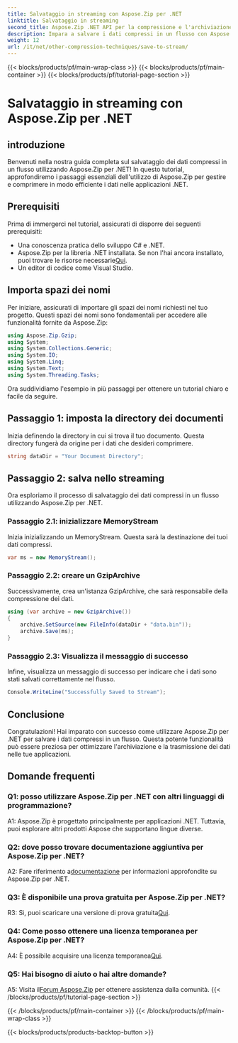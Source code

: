 ```yaml
---
title: Salvataggio in streaming con Aspose.Zip per .NET
linktitle: Salvataggio in streaming
second_title: Aspose.Zip .NET API per la compressione e l'archiviazione dei file
description: Impara a salvare i dati compressi in un flusso con Aspose.Zip per .NET. Migliora le tue capacità di sviluppo .NET con questa guida passo passo.
weight: 12
url: /it/net/other-compression-techniques/save-to-stream/
---
```


{{< blocks/products/pf/main-wrap-class >}}
{{< blocks/products/pf/main-container >}}
{{< blocks/products/pf/tutorial-page-section >}}

# Salvataggio in streaming con Aspose.Zip per .NET

## introduzione

Benvenuti nella nostra guida completa sul salvataggio dei dati compressi in un flusso utilizzando Aspose.Zip per .NET! In questo tutorial, approfondiremo i passaggi essenziali dell'utilizzo di Aspose.Zip per gestire e comprimere in modo efficiente i dati nelle applicazioni .NET.

## Prerequisiti

Prima di immergerci nel tutorial, assicurati di disporre dei seguenti prerequisiti:

- Una conoscenza pratica dello sviluppo C# e .NET.
-  Aspose.Zip per la libreria .NET installata. Se non l'hai ancora installato, puoi trovare le risorse necessarie[Qui](https://releases.aspose.com/zip/net/).
- Un editor di codice come Visual Studio.

## Importa spazi dei nomi

Per iniziare, assicurati di importare gli spazi dei nomi richiesti nel tuo progetto. Questi spazi dei nomi sono fondamentali per accedere alle funzionalità fornite da Aspose.Zip:

```csharp
using Aspose.Zip.Gzip;
using System;
using System.Collections.Generic;
using System.IO;
using System.Linq;
using System.Text;
using System.Threading.Tasks;
```

Ora suddividiamo l'esempio in più passaggi per ottenere un tutorial chiaro e facile da seguire.

## Passaggio 1: imposta la directory dei documenti

Inizia definendo la directory in cui si trova il tuo documento. Questa directory fungerà da origine per i dati che desideri comprimere.

```csharp
string dataDir = "Your Document Directory";
```

## Passaggio 2: salva nello streaming

Ora esploriamo il processo di salvataggio dei dati compressi in un flusso utilizzando Aspose.Zip per .NET.

### Passaggio 2.1: inizializzare MemoryStream

Inizia inizializzando un MemoryStream. Questa sarà la destinazione dei tuoi dati compressi.

```csharp
var ms = new MemoryStream();
```

### Passaggio 2.2: creare un GzipArchive

Successivamente, crea un'istanza GzipArchive, che sarà responsabile della compressione dei dati.

```csharp
using (var archive = new GzipArchive())
{
    archive.SetSource(new FileInfo(dataDir + "data.bin"));
    archive.Save(ms);
}
```

### Passaggio 2.3: Visualizza il messaggio di successo

Infine, visualizza un messaggio di successo per indicare che i dati sono stati salvati correttamente nel flusso.

```csharp
Console.WriteLine("Successfully Saved to Stream");
```

## Conclusione

Congratulazioni! Hai imparato con successo come utilizzare Aspose.Zip per .NET per salvare i dati compressi in un flusso. Questa potente funzionalità può essere preziosa per ottimizzare l'archiviazione e la trasmissione dei dati nelle tue applicazioni.

## Domande frequenti

### Q1: posso utilizzare Aspose.Zip per .NET con altri linguaggi di programmazione?

A1: Aspose.Zip è progettato principalmente per applicazioni .NET. Tuttavia, puoi esplorare altri prodotti Aspose che supportano lingue diverse.

### Q2: dove posso trovare documentazione aggiuntiva per Aspose.Zip per .NET?

 A2: Fare riferimento a[documentazione](https://reference.aspose.com/zip/net/) per informazioni approfondite su Aspose.Zip per .NET.

### Q3: È disponibile una prova gratuita per Aspose.Zip per .NET?

 R3: Sì, puoi scaricare una versione di prova gratuita[Qui](https://releases.aspose.com/).

### Q4: Come posso ottenere una licenza temporanea per Aspose.Zip per .NET?

 A4: È possibile acquisire una licenza temporanea[Qui](https://purchase.aspose.com/temporary-license/).

### Q5: Hai bisogno di aiuto o hai altre domande?

 A5: Visita il[Forum Aspose.Zip](https://forum.aspose.com/c/zip/37) per ottenere assistenza dalla comunità.
{{< /blocks/products/pf/tutorial-page-section >}}

{{< /blocks/products/pf/main-container >}}
{{< /blocks/products/pf/main-wrap-class >}}

{{< blocks/products/products-backtop-button >}}
